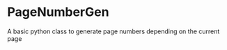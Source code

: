 PageNumberGen
============

A basic python class to generate page numbers depending on the current page